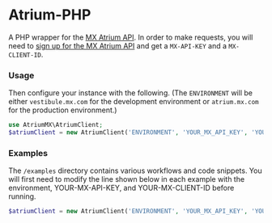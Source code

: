 # Atrium-PHP

A PHP wrapper for the [MX Atrium API](https://atrium.mx.com). In order to make requests, you will need to [sign up for the MX Atrium API](https://atrium.mx.com/developers/sign_up) and get a `MX-API-KEY` and a  `MX-CLIENT-ID`.

### Usage

Then configure your instance with the following. (The `ENVIRONMENT` will be either `vestibule.mx.com` for the development environment or `atrium.mx.com` for the production environment.)
```php
use AtriumMX\AtriumClient;
$atriumClient = new AtriumClient('ENVIRONMENT', 'YOUR_MX_API_KEY', 'YOUR_MX_CLIENT_ID');
```

### Examples

The `/examples` directory contains various workflows and code snippets. You will first need to modify the line shown below in each example with the environment, YOUR-MX-API-KEY, and YOUR-MX-CLIENT-ID before running.
```php
$atriumClient = new AtriumClient('ENVIRONMENT', 'YOUR_MX_API_KEY', 'YOUR_MX_CLIENT_ID');
```
